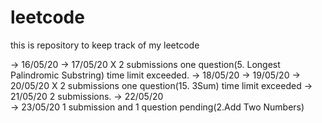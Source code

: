 # leetcode
this is repository to keep track of my leetcode 

-> 16/05/20
-> 17/05/20 X 2 submissions one question(5. Longest Palindromic Substring) time limit exceeded.
-> 18/05/20
-> 19/05/20 
-> 20/05/20 X 2 submissions one question(15. 3Sum) time limit exceeded
-> 21/05/20   2 submissions.
-> 22/05/20   
-> 23/05/20   1 submission and 1 question pending(2.Add Two Numbers)



